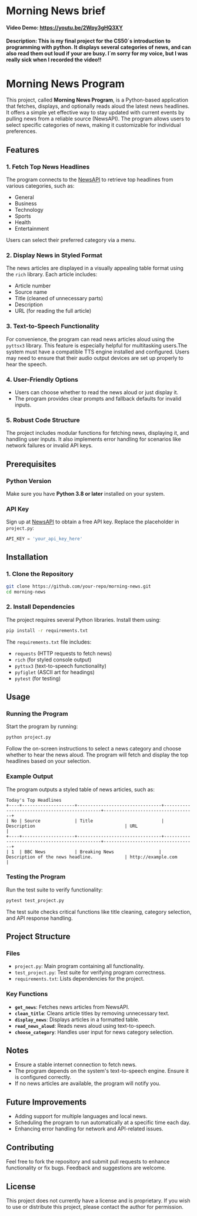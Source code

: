 # Morning News brief
#### Video Demo:  <https://youtu.be/2Wpy3gHQ3XY>
#### Description: This is my final project for the CS50´s introduction to programming with python. It displays several categories of news, and can also read them out loud if your are busy. I´m sorry for my voice, but I was really sick when I recorded the video!!


# Morning News Program

This project, called **Morning News Program**, is a Python-based application that fetches, displays, and optionally reads aloud the latest news headlines. It offers a simple yet effective way to stay updated with current events by pulling news from a reliable source (NewsAPI). The program allows users to select specific categories of news, making it customizable for individual preferences.

## Features

### 1. Fetch Top News Headlines
The program connects to the [NewsAPI](https://newsapi.org/) to retrieve top headlines from various categories, such as:
- General
- Business
- Technology
- Sports
- Health
- Entertainment

Users can select their preferred category via a menu.

### 2. Display News in Styled Format
The news articles are displayed in a visually appealing table format using the `rich` library. Each article includes:
- Article number
- Source name
- Title (cleaned of unnecessary parts)
- Description
- URL (for reading the full article)

### 3. Text-to-Speech Functionality
For convenience, the program can read news articles aloud using the `pyttsx3` library. This feature is especially helpful for multitasking users.The system must have a compatible TTS engine installed and configured. Users may need to ensure that their audio output devices are set up properly to hear the speech.


### 4. User-Friendly Options
- Users can choose whether to read the news aloud or just display it.
- The program provides clear prompts and fallback defaults for invalid inputs.

### 5. Robust Code Structure
The project includes modular functions for fetching news, displaying it, and handling user inputs. It also implements error handling for scenarios like network failures or invalid API keys.

## Prerequisites

### Python Version
Make sure you have **Python 3.8 or later** installed on your system.

### API Key
Sign up at [NewsAPI](https://newsapi.org/) to obtain a free API key. Replace the placeholder in `project.py`:
```python
API_KEY = 'your_api_key_here'
```

## Installation

### 1. Clone the Repository
```bash
git clone https://github.com/your-repo/morning-news.git
cd morning-news
```

### 2. Install Dependencies
The project requires several Python libraries. Install them using:
```bash
pip install -r requirements.txt
```
The `requirements.txt` file includes:
- `requests` (HTTP requests to fetch news)
- `rich` (for styled console output)
- `pyttsx3` (text-to-speech functionality)
- `pyfiglet` (ASCII art for headings)
- `pytest` (for testing)

## Usage

### Running the Program
Start the program by running:
```bash
python project.py
```
Follow the on-screen instructions to select a news category and choose whether to hear the news aloud. The program will fetch and display the top headlines based on your selection.

### Example Output
The program outputs a styled table of news articles, such as:
```
Today's Top Headlines
+----+--------------------+--------------------------------+----------------------------------------------+-----------------------------------+
| No | Source             | Title                          | Description                                  | URL                               |
+----+--------------------+--------------------------------+----------------------------------------------+-----------------------------------+
| 1  | BBC News           | Breaking News                 | Description of the news headline.            | http://example.com               |
```

### Testing the Program
Run the test suite to verify functionality:
```bash
pytest test_project.py
```
The test suite checks critical functions like title cleaning, category selection, and API response handling.

## Project Structure

### Files
- `project.py`: Main program containing all functionality.
- `test_project.py`: Test suite for verifying program correctness.
- `requirements.txt`: Lists dependencies for the project.

### Key Functions
- **`get_news`**: Fetches news articles from NewsAPI.
- **`clean_title`**: Cleans article titles by removing unnecessary text.
- **`display_news`**: Displays articles in a formatted table.
- **`read_news_aloud`**: Reads news aloud using text-to-speech.
- **`choose_category`**: Handles user input for news category selection.

## Notes
- Ensure a stable internet connection to fetch news.
- The program depends on the system's text-to-speech engine. Ensure it is configured correctly.
- If no news articles are available, the program will notify you.

## Future Improvements
- Adding support for multiple languages and local news.
- Scheduling the program to run automatically at a specific time each day.
- Enhancing error handling for network and API-related issues.

## Contributing
Feel free to fork the repository and submit pull requests to enhance functionality or fix bugs. Feedback and suggestions are welcome.

## License
This project does not currently have a license and is proprietary. If you wish to use or distribute this project, please contact the author for permission.

